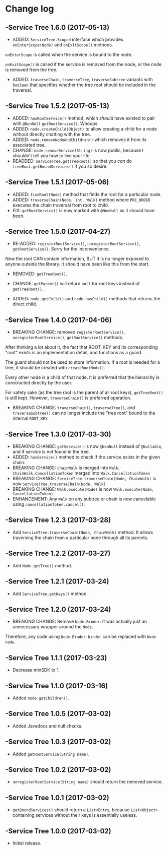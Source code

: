 # Change log

-Service Tree 1.6.0 (2017-05-13)
--------------------------------
- ADDED: `ServiceTree.Scoped` interface which provides `onEnterScope(Node)` and `onExitScope()` methods.

`onEnterScope` is called when the service is bound to the node. 

`onExitScope()` is called if the service is removed from the node, or the node is removed from the tree.

- ADDED: `traverseChain`, `traverseTree`, `traverseSubtree` variants with `boolean` that specifies whether the tree root should be included in the traversal.

-Service Tree 1.5.2 (2017-05-13)
--------------------------------
- ADDED: `hasRootService()` method, which *should* have existed to pair with `@NonNull` `getRootService()`. Whoops.
- ADDED: `node.createChild(Object)` to allow creating a child for a node without directly chatting with the tree.
- ADDED: `node.removeNodeAndChildren()` which removes it from its associated tree.
- CHANGE: `node.removeService(String)` is now public, because I shouldn't tell you how to live your life.
- READDED: `serviceTree.getTreeRoot()` so that you *can* do `treeRoot.getBoundServices()` if you so desire.

-Service Tree 1.5.1 (2017-05-06)
--------------------------------
- ADDED: `findRoot(Node)` method that finds the root for a particular node.
- ADDED: `traverseChain(Node, int, Walk)` method where `PRE_ORDER` executes the chain traversal from root to child.
- FIX: `getRootService()` is now marked with `@NonNull` as it should have been.

-Service Tree 1.5.0 (2017-04-27)
--------------------------------
- RE-ADDED: `registerRootService()`, `unregisterRootService()`, `getRootService()`. Sorry for the inconvenience.

Now the root CAN contain information, BUT it is no longer exposed to anyone outside the library. It should have been like this from the start.

- REMOVED: `getTreeRoot()`.

- CHANGE: `getParent()` will return `null` for root keys instead of `getTreeRoot()`.

- ADDED: `node.getChild()` and `node.hasChild()` methods that returns the direct child.

-Service Tree 1.4.0 (2017-04-06)
--------------------------------
- BREAKING CHANGE: removed `registerRootService()`, `unregisterRootService()`, `getRootService()` methods.

After thinking a lot about it, the fact that ROOT_KEY and its corresponding "root" exists is an implementation detail, and functions as a guard.

The guard should not be used to store information. If a root is needed for a tree, it should be created with `createRootNode()`.

Every other node is a child of that node. It is preferred that the hierarchy is constructed directly by the user.

For safety sake (as the tree root is the parent of all root keys), `getTreeRoot()` is still kept. However, `traverseChain()` is preferred operation.

- BREAKING CHANGE: `traverseChain()`, `traverseTree()`, and `traverseSubtree()` can no longer include the "tree root" bound to the internal `ROOT_KEY`.

-Service Tree 1.3.0 (2017-03-30)
--------------------------------
- BREAKING CHANGE: `getService()` is now `@NonNull` instead of `@Nullable`, and if service is not found in the tree.
- ADDED: `hasService()` method to check if the service exists in the given chain.
- BREAKING CHANGE: `ChainWalk` is merged into `Walk`, `ChainWalk.CancellationToken` merged into `Walk.CancellationToken`
- BREAKING CHANGE: `ServiceTree.traverseChain(Node, ChainWalk)` is now `ServiceTree.traverseChain(Node, Walk)`
- BREAKING CHANGE: `Walk.execute(Node)` is now `Walk.execute(Node, CancellationToken)`
- ENHANCEMENT: Any `Walk` on any subtree or chain is now cancelable using `cancellationToken.cancel()`.

-Service Tree 1.2.3 (2017-03-28)
--------------------------------
- Add `ServiceTree.traverseChain(Node, ChainWalk)` method. It allows traversing the chain from a particular node through all its parents.

-Service Tree 1.2.2 (2017-03-27)
--------------------------------
- Add `Node.getTree()` method.

-Service Tree 1.2.1 (2017-03-24)
--------------------------------
- Add `ServiceTree.getKeys()` method.

-Service Tree 1.2.0 (2017-03-24)
--------------------------------
- BREAKING CHANGE: Remove `Node.Binder`. It was actually just an unnecessary wrapper around the `Node`.

Therefore, any code using `Node.Binder binder` can be replaced with `Node node`.

-Service Tree 1.1.1 (2017-03-23)
--------------------------------
- Decrease minSDK to 1.

-Service Tree 1.1.0 (2017-03-16)
--------------------------------
- Added `node.getChildren()`.

-Service Tree 1.0.5 (2017-03-02)
--------------------------------
- Added Javadocs and null checks.

-Service Tree 1.0.3 (2017-03-02)
--------------------------------
- Added `getRootService(String name)`.

-Service Tree 1.0.2 (2017-03-02)
--------------------------------
- `unregisterRootService(String name)` should return the removed service.

-Service Tree 1.0.1 (2017-03-02)
--------------------------------
- `getBoundServices()` should return a `List<Entry`, because `List<Object>` containing services without their keys is essentially useless.

-Service Tree 1.0.0 (2017-03-02)
--------------------------------
- Initial release.